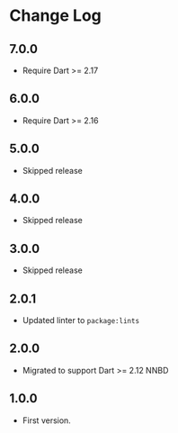 # Change Log

## 7.0.0

* Require Dart >= 2.17

## 6.0.0

* Require Dart >= 2.16

## 5.0.0

* Skipped release

## 4.0.0

* Skipped release

## 3.0.0

* Skipped release

## 2.0.1

* Updated linter to `package:lints`

## 2.0.0

* Migrated to support Dart >= 2.12 NNBD

## 1.0.0

* First version.
